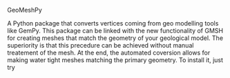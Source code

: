 GeoMeshPy

A Python package that converts vertices coming from geo modelling tools like GemPy. This package can be linked with the new functionality of GMSH for
creating meshes that match the geometry of your geological model.
The superiority is that this precedure can be achieved without manual treatement of the mesh. At the end, the automated coversion allows for making
water tight meshes matching the primary geometry.
To install it, just try 
<!-- pip install geomeshconv -->

